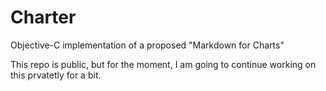 Charter
=======

Objective-C implementation of a proposed "Markdown for Charts"

This repo is public, but for the moment, I am going to continue working on this prvatetly for a bit.
